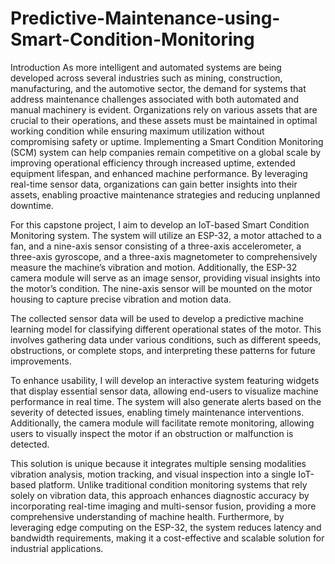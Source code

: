 # Predictive-Maintenance-using-Smart-Condition-Monitoring
Introduction
As more intelligent and automated systems are being developed across several industries such as mining, construction, manufacturing, and the automotive sector, the demand for systems that address maintenance challenges associated with both automated and manual machinery is evident. Organizations rely on various assets that are crucial to their operations, and these assets must be maintained in optimal working condition while ensuring maximum utilization without compromising safety or uptime.
Implementing a Smart Condition Monitoring (SCM) system can help companies remain competitive on a global scale by improving operational efficiency through increased uptime, extended equipment lifespan, and enhanced machine performance. By leveraging real-time sensor data, organizations can gain better insights into their assets, enabling proactive maintenance strategies and reducing unplanned downtime.

For this capstone project, I aim to develop an IoT-based Smart Condition Monitoring system. The system will utilize an ESP-32, a motor attached to a fan, and a nine-axis sensor consisting of a three-axis accelerometer, a three-axis gyroscope, and a three-axis magnetometer to comprehensively measure the machine’s vibration and motion. Additionally, the ESP-32 camera module will serve as an image sensor, providing visual insights into the motor’s condition. The nine-axis sensor will be mounted on the motor housing to capture precise vibration and motion data.

The collected sensor data will be used to develop a predictive machine learning model for classifying different operational states of the motor. This involves gathering data under various conditions, such as different speeds, obstructions, or complete stops, and interpreting these patterns for future improvements.

To enhance usability, I will develop an interactive system featuring widgets that display essential sensor data, allowing end-users to visualize machine performance in real time. The system will also generate alerts based on the severity of detected issues, enabling timely maintenance interventions. Additionally, the camera module will facilitate remote monitoring, allowing users to visually inspect the motor if an obstruction or malfunction is detected.

This solution is unique because it integrates multiple sensing modalities vibration analysis, motion tracking, and visual inspection into a single IoT-based platform. Unlike traditional condition monitoring systems that rely solely on vibration data, this approach enhances diagnostic accuracy by incorporating real-time imaging and multi-sensor fusion, providing a more comprehensive understanding of machine health. Furthermore, by leveraging edge computing on the ESP-32, the system reduces latency and bandwidth requirements, making it a cost-effective and scalable solution for industrial applications.
